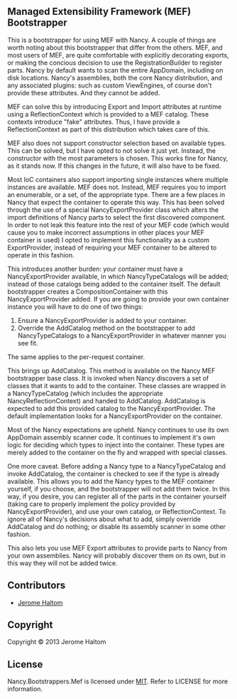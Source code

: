 ## Managed Extensibility Framework (MEF) Bootstrapper

This is a bootstrapper for using MEF with Nancy.  A couple of things are worth noting about this bootstrapper that differ from the others. MEF, and most users of MEF, are quite comfortable with explicitly decorating exports, or making the concious decision to use the RegistrationBuilder to register parts. Nancy by default wants to scan the entire AppDomain, including on disk locations. Nancy's assemblies, both the core Nancy distribution, and any associated plugins: such as custom ViewEngines, of course don't provide these attributes. And they cannot be added.

MEF can solve this by introducing Export and Import attributes at runtime using a ReflectionContext which is provided to a MEF catalog. These contexts introduce "fake" attributes. Thus, I have provide a ReflectionContext as part of this distribution which takes care of this.

MEF also does not support constructor selection based on available types. This can be solved, but I have opted to not solve it just yet. Instead, the constructor with the most parameters is chosen. This works fine for Nancy, as it stands now. If this changes in the future, it will also have to be fixed.

Most IoC containers also support importing single instances where multiple instances are available. MEF does not. Instead, MEF requires you to import an enumerable, or a set, of the appropriate type. There are a few places in Nancy that expect the container to operate this way. This has been solved through the use of a special NancyExportProvider class which alters the import definitions of Nancy parts to select the first discovered component. In order to not leak this feature into the rest of your MEF code (which would cause you to make incorrect assumptions in other places your MEF container is used) I opted to implement this functionality as a custom ExportProvider, instead of requiring your MEF container to be altered to operate in this fashion.

This introduces another burden: your container must have a NancyExportProvider available, in which NancyTypeCatalogs will be added; instead of those catalogs being added to the container itself. The default bootstrapper creates a CompositionContainer with this NancyExportProvider added. If you are going to provide your own container instance you will have to do one of two things:

1) Ensure a NancyExportProvider is added to your container.
2) Override the AddCatalog method on the bootstrapper to add NancyTypeCatalogs to a NancyExportProvider in whatever manner you see fit.

The same applies to the per-request container.

This brings up AddCatalog. This method is available on the Nancy MEF bootstrapper base class. It is invoked when Nancy discovers a set of classes that it wants to add to the container. These classes are wrapped in a NancyTypeCatalog (which includes the appropriate NancyReflectionContext) and handed to AddCatalog. AddCatalog is expected to add this provided catalog to the NancyExportProvider. The default implementation looks for a NancyExportProvider on the container.

Most of the Nancy expectations are upheld. Nancy continues to use its own AppDomain assembly scanner code. It continues to implement it's own logic for deciding which types to inject into the container. These types are merely added to the container on the fly and wrapped with special classes.

One more caveat. Before adding a Nancy type to a NancyTypeCatalog and invoke AddCatalog, the container is checked to see if the type is already available. This allows you to add the Nancy types to the MEF container yourself, if you choose, and the bootstrapper will not add them twice. In this way, if you desire, you can register all of the parts in the container yourself (taking care to properly implement the policy provided by NancyExportProvider), and use your own catalog, or ReflectionContext. To ignore all of Nancy's decisions about what to add, simply override AddCatalog and do nothing; or disable its assembly scanner in some other fashion.

This also lets you use MEF Export attributes to provide parts to Nancy from your own assemblies. Nancy will probably discover them on its own, but in this way they will not be added twice.

## Contributors

* [Jerome Haltom](http://github.com/wasabii)

## Copyright

Copyright © 2013 Jerome Haltom

## License

Nancy.Bootstrappers.Mef is licensed under [MIT](http://www.opensource.org/licenses/mit-license.php "Read more about the MIT license form"). Refer to LICENSE for more information.
